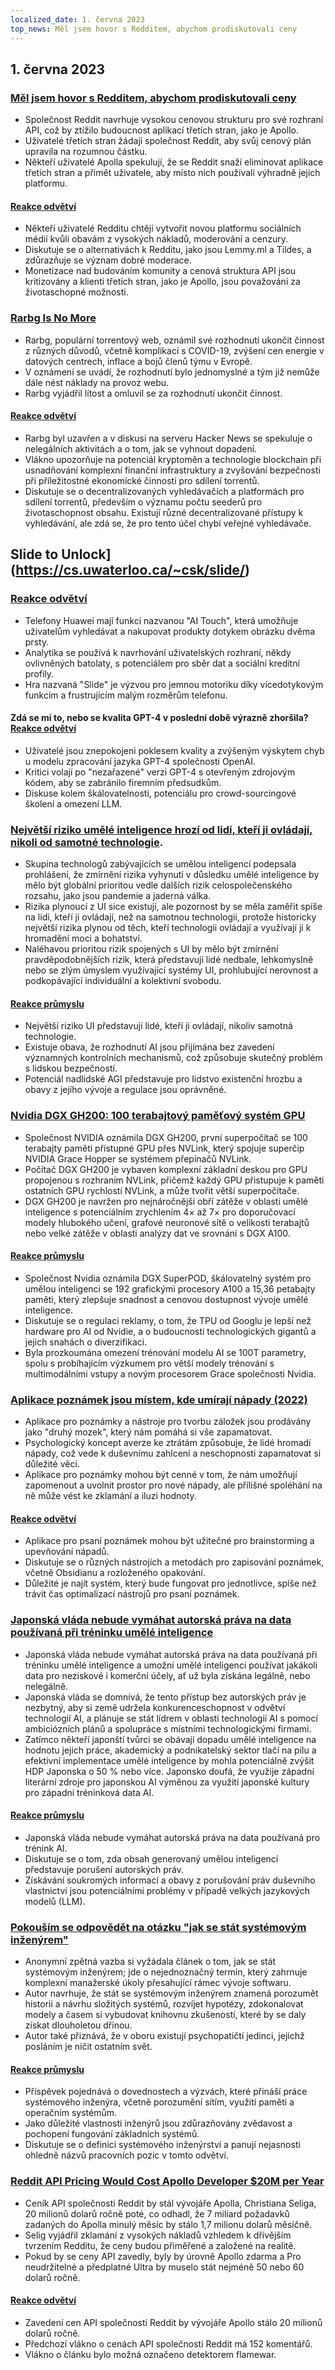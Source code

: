 ```yaml
---
localized_date: 1. června 2023
top_news: Měl jsem hovor s Redditem, abychom prodiskutovali ceny
---
```


## 1. června 2023

### [Měl jsem hovor s Redditem, abychom prodiskutovali ceny](https://old.reddit.com/r/apolloapp/comments/13ws4w3/had_a_call_with_reddit_to_discuss_pricing_bad/)

- Společnost Reddit navrhuje vysokou cenovou strukturu pro své rozhraní API, což by ztížilo budoucnost aplikací třetích stran, jako je Apollo.
- Uživatelé třetích stran žádají společnost Reddit, aby svůj cenový plán upravila na rozumnou částku.
- Někteří uživatelé Apolla spekulují, že se Reddit snaží eliminovat aplikace třetích stran a přimět uživatele, aby místo nich používali výhradně jejich platformu.

#### [Reakce odvětví](http://news.ycombinator.com/item?id=36141083)

- Někteří uživatelé Redditu chtějí vytvořit novou platformu sociálních médií kvůli obavám z vysokých nákladů, moderování a cenzury.
- Diskutuje se o alternativách k Redditu, jako jsou Lemmy.ml a Tildes, a zdůrazňuje se význam dobré moderace.
- Monetizace nad budováním komunity a cenová struktura API jsou kritizovány a klienti třetích stran, jako je Apollo, jsou považováni za životaschopné možnosti.

### [Rarbg Is No More](https://web.archive.org/web/20230531105653/https://rarbg.to/index80.php)

- Rarbg, populární torrentový web, oznámil své rozhodnutí ukončit činnost z různých důvodů, včetně komplikací s COVID-19, zvýšení cen energie v datových centrech, inflace a bojů členů týmu v Evropě.
- V oznámení se uvádí, že rozhodnutí bylo jednomyslné a tým již nemůže dále nést náklady na provoz webu.
- Rarbg vyjádřil lítost a omluvil se za rozhodnutí ukončit činnost.

#### [Reakce odvětví](http://news.ycombinator.com/item?id=36136819)

- Rarbg byl uzavřen a v diskusi na serveru Hacker News se spekuluje o nelegálních aktivitách a o tom, jak se vyhnout dopadení.
- Vlákno upozorňuje na potenciál kryptoměn a technologie blockchain při usnadňování komplexní finanční infrastruktury a zvyšování bezpečnosti při příležitostné ekonomické činnosti pro sdílení torrentů.
- Diskutuje se o decentralizovaných vyhledávačích a platformách pro sdílení torrentů, především o významu počtu seederů pro životaschopnost obsahu. Existují různé decentralizované přístupy k vyhledávání, ale zdá se, že pro tento účel chybí veřejné vyhledávače.

## Slide to Unlock](https://cs.uwaterloo.ca/~csk/slide/)

### [Reakce odvětví](http://news.ycombinator.com/item?id=36138304)

- Telefony Huawei mají funkci nazvanou "AI Touch", která umožňuje uživatelům vyhledávat a nakupovat produkty dotykem obrázku dvěma prsty.
- Analytika se používá k navrhování uživatelských rozhraní, někdy ovlivněných batolaty, s potenciálem pro sběr dat a sociální kreditní profily.
- Hra nazvaná "Slide" je výzvou pro jemnou motoriku díky vícedotykovým funkcím a frustrujícím malým rozměrům telefonu.

#### Zdá se mi to, nebo se kvalita GPT-4 v poslední době výrazně zhoršila? [Reakce odvětví](http://news.ycombinator.com/item?id=36134249)

- Uživatelé jsou znepokojeni poklesem kvality a zvýšeným výskytem chyb u modelu zpracování jazyka GPT-4 společnosti OpenAI.
- Kritici volají po "nezařazené" verzi GPT-4 s otevřeným zdrojovým kódem, aby se zabránilo firemním předsudkům.
- Diskuse kolem škálovatelnosti, potenciálu pro crowd-sourcingové školení a omezení LLM.

### [Největší riziko umělé inteligence hrozí od lidí, kteří ji ovládají, nikoli od samotné technologie](https://aisnakeoil.substack.com/p/is-avoiding-extinction-from-ai-really).

- Skupina technologů zabývajících se umělou inteligencí podepsala prohlášení, že zmírnění rizika vyhynutí v důsledku umělé inteligence by mělo být globální prioritou vedle dalších rizik celospolečenského rozsahu, jako jsou pandemie a jaderná válka.
- Rizika plynoucí z UI sice existují, ale pozornost by se měla zaměřit spíše na lidi, kteří ji ovládají, než na samotnou technologii, protože historicky největší rizika plynou od těch, kteří technologii ovládají a využívají ji k hromadění moci a bohatství.
- Naléhavou prioritou rizik spojených s UI by mělo být zmírnění pravděpodobnějších rizik, která představují lidé nedbale, lehkomyslně nebo se zlým úmyslem využívající systémy UI, prohlubující nerovnost a podkopávající individuální a kolektivní svobodu.

#### [Reakce průmyslu](http://news.ycombinator.com/item?id=36139852)

- Největší riziko UI představují lidé, kteří ji ovládají, nikoliv samotná technologie.
- Existuje obava, že rozhodnutí AI jsou přijímána bez zavedení významných kontrolních mechanismů, což způsobuje skutečný problém s lidskou bezpečností.
- Potenciál nadlidské AGI představuje pro lidstvo existenční hrozbu a obavy z jejího vývoje a regulace jsou oprávněné.

### [Nvidia DGX GH200: 100 terabajtový paměťový systém GPU](https://developer.nvidia.com/blog/announcing-nvidia-dgx-gh200-first-100-terabyte-gpu-memory-system/)

- Společnost NVIDIA oznámila DGX GH200, první superpočítač se 100 terabajty paměti přístupné GPU přes NVLink, který spojuje superčip NVIDIA Grace Hopper se systémem přepínačů NVLink.
- Počítač DGX GH200 je vybaven komplexní základní deskou pro GPU propojenou s rozhraním NVLink, přičemž každý GPU přistupuje k paměti ostatních GPU rychlostí NVLink, a může tvořit větší superpočítače.
- DGX GH200 je navržen pro nejnáročnější obří zátěže v oblasti umělé inteligence s potenciálním zrychlením 4× až 7× pro doporučovací modely hlubokého učení, grafové neuronové sítě o velikosti terabajtů nebo velké zátěže v oblasti analýzy dat ve srovnání s DGX A100.

#### [Reakce průmyslu](http://news.ycombinator.com/item?id=36133226)

- Společnost Nvidia oznámila DGX SuperPOD, škálovatelný systém pro umělou inteligenci se 192 grafickými procesory A100 a 15,36 petabajty paměti, který zlepšuje snadnost a cenovou dostupnost vývoje umělé inteligence.
- Diskutuje se o regulaci reklamy, o tom, že TPU od Googlu je lepší než hardware pro AI od Nvidie, a o budoucnosti technologických gigantů a jejich snahách o diverzifikaci.
- Byla prozkoumána omezení trénování modelu AI se 100T parametry, spolu s probíhajícím výzkumem pro větší modely trénování s multimodálními vstupy a novým procesorem Grace společnosti Nvidia.

### [Aplikace poznámek jsou místem, kde umírají nápady (2022)](https://www.reproof.app/blog/notes-apps-help-us-forget)

- Aplikace pro poznámky a nástroje pro tvorbu záložek jsou prodávány jako "druhý mozek", který nám pomáhá si vše zapamatovat.
- Psychologický koncept averze ke ztrátám způsobuje, že lidé hromadí nápady, což vede k duševnímu zahlcení a neschopnosti zapamatovat si důležité věci.
- Aplikace pro poznámky mohou být cenné v tom, že nám umožňují zapomenout a uvolnit prostor pro nové nápady, ale přílišné spoléhání na ně může vést ke zklamání a iluzi hodnoty.

#### [Reakce odvětví](http://news.ycombinator.com/item?id=36136179)

- Aplikace pro psaní poznámek mohou být užitečné pro brainstorming a upevňování nápadů.
- Diskutuje se o různých nástrojích a metodách pro zapisování poznámek, včetně Obsidianu a rozloženého opakování.
- Důležité je najít systém, který bude fungovat pro jednotlivce, spíše než trávit čas optimalizací nástrojů pro psaní poznámek.

### [Japonská vláda nebude vymáhat autorská práva na data používaná při tréninku umělé inteligence](https://technomancers.ai/japan-goes-all-in-copyright-doesnt-apply-to-ai-training/)

- Japonská vláda nebude vymáhat autorská práva na data používaná při tréninku umělé inteligence a umožní umělé inteligenci používat jakákoli data pro neziskové i komerční účely, ať už byla získána legálně, nebo nelegálně.
- Japonská vláda se domnívá, že tento přístup bez autorských práv je nezbytný, aby si země udržela konkurenceschopnost v odvětví technologií AI, a plánuje se stát lídrem v oblasti technologií AI s pomocí ambiciózních plánů a spolupráce s místními technologickými firmami.
- Zatímco někteří japonští tvůrci se obávají dopadu umělé inteligence na hodnotu jejich práce, akademický a podnikatelský sektor tlačí na pilu a efektivní implementace umělé inteligence by mohla potenciálně zvýšit HDP Japonska o 50 % nebo více. Japonsko doufá, že využije západní literární zdroje pro japonskou AI výměnou za využití japonské kultury pro západní tréninková data AI.

#### [Reakce průmyslu](http://news.ycombinator.com/item?id=36144241)

- Japonská vláda nebude vymáhat autorská práva na data používaná pro trénink AI.
- Diskutuje se o tom, zda obsah generovaný umělou inteligencí představuje porušení autorských práv.
- Získávání soukromých informací a obavy z porušování práv duševního vlastnictví jsou potenciálními problémy v případě velkých jazykových modelů (LLM).

### [Pokouším se odpovědět na otázku "jak se stát systémovým inženýrem"](https://rachelbythebay.com/w/2023/05/30/eng/)

- Anonymní zpětná vazba si vyžádala článek o tom, jak se stát systémovým inženýrem; jde o nejednoznačný termín, který zahrnuje komplexní manažerské úkoly přesahující rámec vývoje softwaru.
- Autor navrhuje, že stát se systémovým inženýrem znamená porozumět historii a návrhu složitých systémů, rozvíjet hypotézy, zdokonalovat modely a časem si vybudovat knihovnu zkušeností, které by se daly získat dlouholetou dřinou.
- Autor také přiznává, že v oboru existují psychopatičtí jedinci, jejichž posláním je ničit ostatním svět.

#### [Reakce průmyslu](http://news.ycombinator.com/item?id=36133263)

- Příspěvek pojednává o dovednostech a výzvách, které přináší práce systémového inženýra, včetně porozumění sítím, využití paměti a operačním systémům.
- Jako důležité vlastnosti inženýrů jsou zdůrazňovány zvědavost a pochopení fungování základních systémů.
- Diskutuje se o definici systémového inženýrství a panují nejasnosti ohledně názvů pracovních pozic v tomto odvětví.

### [Reddit API Pricing Would Cost Apollo Developer $20M per Year](https://daringfireball.net/linked/2023/05/31/reddit-apollo-api-pricing)

- Ceník API společnosti Reddit by stál vývojáře Apolla, Christiana Seliga, 20 milionů dolarů ročně poté, co odhadl, že 7 miliard požadavků zadaných do Apolla minulý měsíc by stálo 1,7 milionu dolarů měsíčně.
- Selig vyjádřil zklamání z vysokých nákladů vzhledem k dřívějším tvrzením Redditu, že ceny budou přiměřené a založené na realitě.
- Pokud by se ceny API zavedly, byly by úrovně Apollo zdarma a Pro neudržitelné a předplatné Ultra by muselo stát nejméně 50 nebo 60 dolarů ročně.

#### [Reakce odvětví](http://news.ycombinator.com/item?id=36142285)

- Zavedení cen API společnosti Reddit by vývojáře Apollo stálo 20 milionů dolarů ročně.
- Předchozí vlákno o cenách API společnosti Reddit má 152 komentářů.
- Vlákno o článku bylo možná označeno detektorem flamewar.
